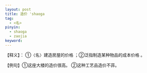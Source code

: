 ```yaml
---
layout: post
title: 造价 'shaoga
tag:
  - <名>
pinyin: 
  - shaoga
  - zaojia
keyword: 
---
```


  
【释义】： ①〈名〉建造房屋的价格 ；②泛指制造某种物品的成本价格 。               
                               
【例句】①这座大楼的造价很高。 ②这种工艺品造价不菲。               
            
         